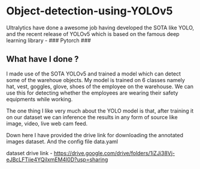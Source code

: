 # Object-detection-using-YOLOv5

Ultralytics have done a awesome job having developed the SOTA like YOLO, and the recent release of YOLOv5 which is based on the famous deep learning library - ### Pytorch ###
## What have I done ?
I made use of the SOTA YOLOv5 and trained a model which can detect some of the warehoue objects.
My model is trained on 6 classes namely hat, vest, goggles, glove, shoes of the employee on the warehouse. We can use this for detecting whether the employees are wearing their safety equipments while working.

The one thing I like very much about the YOLO model is that, after training it on our dataset we can inference the results in any form of source like image, video, live web cam feed.

Down here I have provided the drive link for downloading the annotated images dataset. And the config file data.yaml

dataset drive link - https://drive.google.com/drive/folders/1iZJi38Vj-eJBcLFTiie4YQiIxmEM4l0D?usp=sharing
